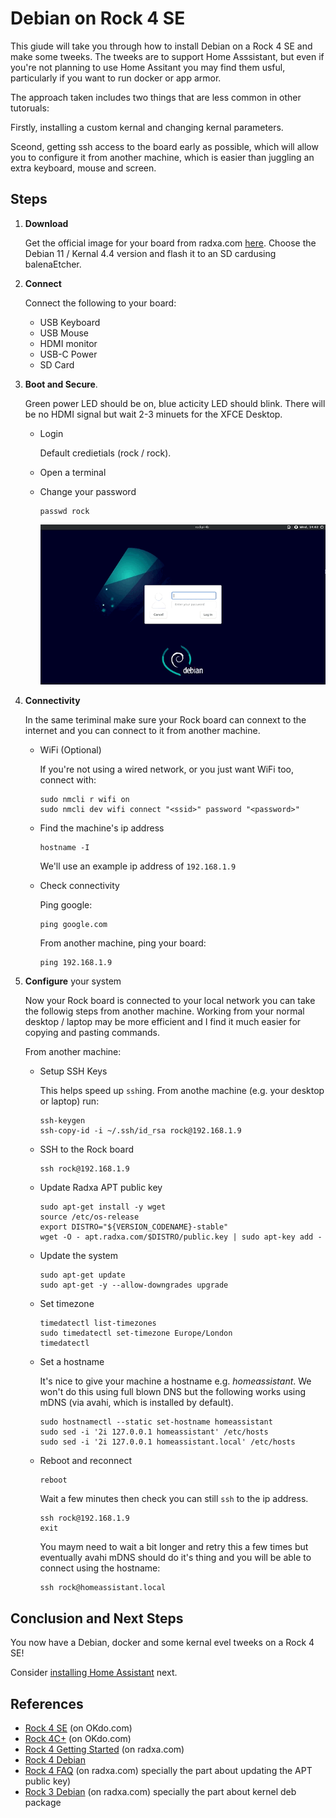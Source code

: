
# Debian on Rock 4 SE

This giude will take you through how to install Debian on a Rock 4 SE and make some tweeks. The tweeks are to support Home Asssistant, but even if you're not planning to use Home Assitant you may find them usful, particularly if you want to run docker or app armor.

The approach taken includes two things that are less common in other tutoruals:

Firstly, installing a custom kernal and changing kernal parameters. 

Sceond, getting ssh access to the board early as possible, which will allow you to configure it from another machine, which is easier than juggling an extra keyboard, mouse and screen. 


## Steps

1. **Download** 

   Get the official image for your board from radxa.com [here](https://wiki.radxa.com/Rockpi4/downloads). Choose the Debian 11 / Kernal 4.4 version and flash it to an SD cardusing balenaEtcher.

2. **Connect**

   Connect the following to your board:

   * USB Keyboard
   * USB Mouse
   * HDMI monitor
   * USB-C Power
   * SD Card
   
3. **Boot and Secure**. 

   Green power LED should be on, blue acticity LED should blink. There will be no HDMI signal but wait 2-3 minuets for the XFCE Desktop.

   * Login

     Default credietials (rock / rock).

   * Open a terminal 
   
   * Change your password
   
     ```
     passwd rock
     ```

     ![Seting Password](step1_password.gif)


4. **Connectivity** 
   
   In the same teriminal make sure your Rock board can connext to the internet and you can connect to it from another machine.

   * WiFi (Optional)
   
     If you're not using a wired network, or you just want WiFi too, connect with:
     ```
     sudo nmcli r wifi on
     sudo nmcli dev wifi connect "<ssid>" password "<password>"
     ```

   * Find the machine's ip address
     ```
     hostname -I
     ```

      We'll use an example ip address of `192.168.1.9`

   * Check connectivity

     Ping google:

     ```
     ping google.com
     ```

     From another machine, ping your board:

     ```
     ping 192.168.1.9
     ```


5. **Configure** your system

   Now your Rock board is connected to your local network you can take the followig steps from another machine. Working from your normal desktop / laptop may be more efficient and I find it much easier for copying and pasting commands.

   From another machine:

   * Setup SSH Keys

     This helps speed up `ssh`ing. From anothe machine (e.g. your desktop or laptop) run:
     ```
     ssh-keygen
     ssh-copy-id -i ~/.ssh/id_rsa rock@192.168.1.9
     ```

   * SSH to the Rock board
     ```
     ssh rock@192.168.1.9
     ```

   * Update Radxa APT public key
     ```
     sudo apt-get install -y wget
     source /etc/os-release
     export DISTRO="${VERSION_CODENAME}-stable"
     wget -O - apt.radxa.com/$DISTRO/public.key | sudo apt-key add -
     ```

   * Update the system
     ```
     sudo apt-get update
     sudo apt-get -y --allow-downgrades upgrade 
     ```
   
   * Set timezone
     ```
     timedatectl list-timezones
     sudo timedatectl set-timezone Europe/London
     timedatectl
     ```
   * Set a hostname
   
     It's nice to give your machine a hostname e.g. *homeassistant*. We won't do this using full blown DNS but the following works using mDNS (via avahi, which is installed by default).

     ```
     sudo hostnamectl --static set-hostname homeassistant
     sudo sed -i '2i 127.0.0.1 homeassistant' /etc/hosts
     sudo sed -i '2i 127.0.0.1 homeassistant.local' /etc/hosts
     ```

    * Reboot and reconnect
      ```
      reboot
      ```
    
      Wait a few minutes then check you can still `ssh` to the ip address.
      
      ```
      ssh rock@192.168.1.9
      exit
      ```
      You maym need to wait a bit longer and retry this a few times but eventually avahi mDNS should do it's thing and you will be able to connect using the hostname:

      ```
      ssh rock@homeassistant.local
      ```

## Conclusion and Next Steps

You now have a Debian, docker and some kernal evel tweeks on a Rock 4 SE!

Consider [installing Home Assistant](ha_on_rock_4_se.md)  next.

## References

* [Rock 4 SE](https://www.okdo.com/getting-started/get-started-with-rock-4-se-and-debian/) (on OKdo.com)
* [Rock 4C+](https://www.okdo.com/getting-started/get-started-with-rock-4c-single-board-computer-debian/) (on OKdo.com)
* [Rock 4 Getting Started](https://wiki.radxa.com/Rockpi4/getting_started) (on radxa.com)
* [Rock 4 Debian](https://wiki.radxa.com/Rock4/Debian) 
* [Rock 4 FAQ](https://wiki.radxa.com/Rock4/FAQs#Radxa_APT_public_key_is_not_available) (on radxa.com) specially the part about updating the APT public key)
* [Rock 3 Debian](https://wiki.radxa.com/Rock3/dev/Debian) (on radxa.com) specially the part about kernel deb package